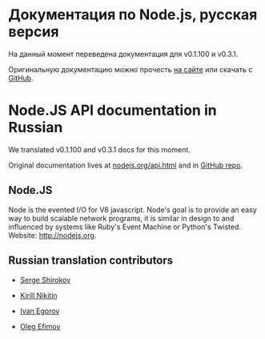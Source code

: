 Документация по Node.js, русская версия
=======================================

На данный момент переведена документация для v0.1.100 и v0.3.1.

Оригинальную документацию можно прочесть [на сайте](http://nodejs.org/api.html) или скачать с [GitHub](http://github.com/ry/node/tree/master/doc/).

Node.JS API documentation in Russian
====================================

We translated v0.1.100 and v0.3.1 docs for this moment.

Original documentation lives at [nodejs.org/api.html](http://nodejs.org/api.html) and in [GitHub repo](http://github.com/ry/node/tree/master/doc/).


## Node.JS

Node is the evented I/O for V8 javascript.
Node's goal is to provide an easy way to build scalable network programs,
it is similar in design to and influenced by systems like Ruby's Event Machine or Python's Twisted.
Website: <http://nodejs.org>.


## Russian translation contributors

* [Serge Shirokov](http://github.com/kurokikaze)

* [Kirill Nikitin](http://github.com/Locke23rus)

* [Ivan Egorov](http://github.com/egorich239)

* [Oleg Efimov](http://github.com/Sannis)

